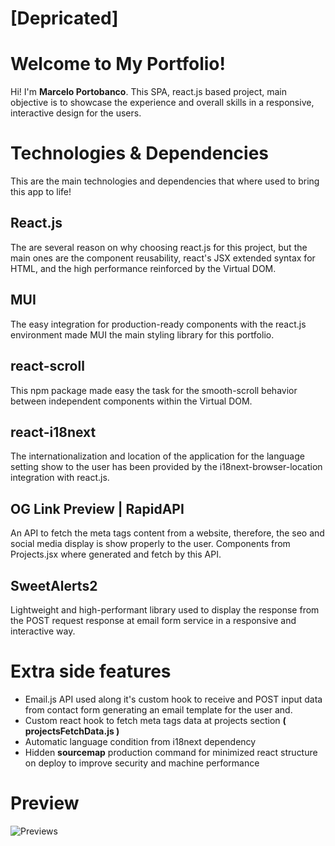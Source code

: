 # [Depricated]

# Welcome to My Portfolio!

Hi! I'm **Marcelo Portobanco**. This SPA, react.js based project, main objective is to showcase the experience and overall skills in a responsive, interactive design for the users.

# Technologies & Dependencies

This are the main technologies and dependencies that where used to bring this app to life!

## React.js

The are several reason on why choosing react.js for this project, but the main ones are the component reusability, react's JSX extended syntax for HTML, and the high performance reinforced by the Virtual DOM.

## MUI

The easy integration for production-ready components with the react.js environment made MUI the main styling library for this portfolio.

## react-scroll

This npm package made easy the task for the smooth-scroll behavior between independent components within the Virtual DOM.

## react-i18next

The internationalization and location of the application for the language setting show to the user has been provided by the i18next-browser-location integration with react.js.

## OG Link Preview | RapidAPI

An API to fetch the meta tags content from a website, therefore, the seo and social media display is show properly to the user. Components from Projects.jsx where generated and fetch by this API.

## SweetAlerts2

Lightweight and high-performant library used to display the response from the POST request response at email form service in a responsive and interactive way.

# Extra side features

-   Email.js API used along it's custom hook to receive and POST input data from contact form generating an email template for the user and.
-   Custom react hook to fetch meta tags data at projects section **( projectsFetchData.js )**
-   Automatic language condition from i18next dependency
-   Hidden **sourcemap** production command for minimized react structure on deploy to improve security and machine performance

# Preview

![Previews](https://github.com/user-attachments/assets/a25b94e4-21b3-4f81-8af9-3876cd17026f)
